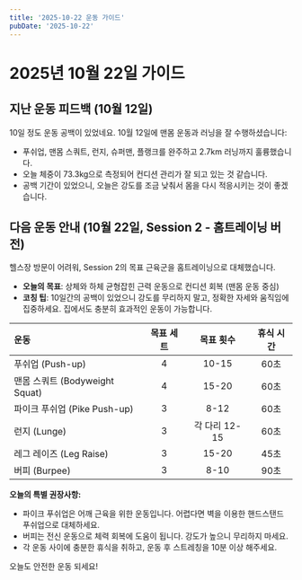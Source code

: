 ```yaml
---
title: '2025-10-22 운동 가이드'
pubDate: '2025-10-22'
---
```


# 2025년 10월 22일 가이드

## 지난 운동 피드백 (10월 12일)

10일 정도 운동 공백이 있었네요. 10월 12일에 맨몸 운동과 러닝을 잘 수행하셨습니다:
- 푸쉬업, 맨몸 스쿼트, 런지, 슈퍼맨, 플랭크를 완주하고 2.7km 러닝까지 훌륭했습니다.
- 오늘 체중이 73.3kg으로 측정되어 컨디션 관리가 잘 되고 있는 것 같습니다.
- 공백 기간이 있었으니, 오늘은 강도를 조금 낮춰서 몸을 다시 적응시키는 것이 좋겠습니다.

## 다음 운동 안내 (10월 22일, Session 2 - 홈트레이닝 버전)

헬스장 방문이 어려워, Session 2의 목표 근육군을 홈트레이닝으로 대체했습니다.

- **오늘의 목표**: 상체와 하체 균형잡힌 근력 운동으로 컨디션 회복 (맨몸 운동 중심)
- **코칭 팁**: 10일간의 공백이 있었으니 강도를 무리하지 말고, 정확한 자세와 움직임에 집중하세요. 집에서도 충분히 효과적인 운동이 가능합니다.

| 운동 | 목표 세트 | 목표 횟수 | 휴식 시간 |
| :--- | :---: | :---: | :---: |
| 푸쉬업 (Push-up) | 4 | 10-15 | 60초 |
| 맨몸 스쿼트 (Bodyweight Squat) | 4 | 15-20 | 60초 |
| 파이크 푸쉬업 (Pike Push-up) | 3 | 8-12 | 60초 |
| 런지 (Lunge) | 3 | 각 다리 12-15 | 60초 |
| 레그 레이즈 (Leg Raise) | 3 | 15-20 | 45초 |
| 버피 (Burpee) | 3 | 8-10 | 90초 |

**오늘의 특별 권장사항:**
- 파이크 푸쉬업은 어깨 근육을 위한 운동입니다. 어렵다면 벽을 이용한 핸드스탠드 푸쉬업으로 대체하세요.
- 버피는 전신 운동으로 체력 회복에 도움이 됩니다. 강도가 높으니 무리하지 마세요.
- 각 운동 사이에 충분한 휴식을 취하고, 운동 후 스트레칭을 10분 이상 해주세요.

오늘도 안전한 운동 되세요!